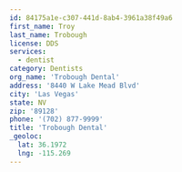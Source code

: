 ```yaml
---
id: 84175a1e-c307-441d-8ab4-3961a38f49a6
first_name: Troy
last_name: Trobough
license: DDS
services:
  - dentist
category: Dentists
org_name: 'Trobough Dental'
address: '8440 W Lake Mead Blvd'
city: 'Las Vegas'
state: NV
zip: '89128'
phone: '(702) 877-9999'
title: 'Trobough Dental'
_geoloc:
  lat: 36.1972
  lng: -115.269
---
```

